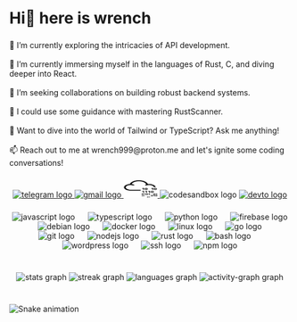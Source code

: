 <h1 align="left">Hi👋 here is wrench</h1>

###

<p align="left"></p>

###

<p align="left">🔭 I’m currently exploring the intricacies of API development.<br><br>🌱 I’m currently immersing myself in the languages of Rust, C, and diving deeper into React.<br><br>👯 I’m seeking collaborations on building robust backend systems.<br><br>🤝 I could use some guidance with mastering RustScanner.<br><br>💬 Want to dive into the world of Tailwind or TypeScript? Ask me anything!<br><br>📫 Reach out to me at wrench999@proton.me and let's ignite some coding conversations!</p>

###

<p align="left"></p>

###

<div align="center">
  <a href="@JustMeWrench" target="_blank">
    <img src="https://raw.githubusercontent.com/maurodesouza/profile-readme-generator/master/src/assets/icons/social/telegram/default.svg" width="61" height="31" alt="telegram logo"  />
  </a>
  <a href="wrench999@proton.me" target="_blank">
    <img src="https://raw.githubusercontent.com/maurodesouza/profile-readme-generator/master/src/assets/icons/social/gmail/default.svg" width="61" height="31" alt="gmail logo"  />
  </a>
  <a href="https://tryhackme.com/p/w3rnch" target="_blank">
    <img src="https://raw.githubusercontent.com/maurodesouza/profile-readme-generator/master/src/assets/icons/social/tryhackme/default.svg" width="61" height="31" alt="tryhackme logo"  />
  </a>
  <img src="https://raw.githubusercontent.com/maurodesouza/profile-readme-generator/master/src/assets/icons/social/codesandbox/default.svg" width="61" height="31" alt="codesandbox logo"  />
  <a href="https://dev.to/w3nch" target="_blank">
    <img src="https://raw.githubusercontent.com/maurodesouza/profile-readme-generator/master/src/assets/icons/social/devto/default.svg" width="61" height="31" alt="devto logo"  />
  </a>
</div>

###

<p align="left"></p>

###

<div align="center">
  <img src="https://skillicons.dev/icons?i=js" height="30" alt="javascript logo"  />
  <img width="15" />
  <img src="https://skillicons.dev/icons?i=ts" height="30" alt="typescript logo"  />
  <img width="15" />
  <img src="https://skillicons.dev/icons?i=py" height="30" alt="python logo"  />
  <img width="15" />
  <img src="https://skillicons.dev/icons?i=firebase" height="30" alt="firebase logo"  />
  <img width="15" />
  <img src="https://cdn.simpleicons.org/debian/A81D33" height="30" alt="debian logo"  />
  <img width="15" />
  <img src="https://skillicons.dev/icons?i=docker" height="30" alt="docker logo"  />
  <img width="15" />
  <img src="https://skillicons.dev/icons?i=linux" height="30" alt="linux logo"  />
  <img width="15" />
  <img src="https://skillicons.dev/icons?i=go" height="30" alt="go logo"  />
  <img width="15" />
  <img src="https://skillicons.dev/icons?i=git" height="30" alt="git logo"  />
  <img width="15" />
  <img src="https://skillicons.dev/icons?i=nodejs" height="30" alt="nodejs logo"  />
  <img width="15" />
  <img src="https://skillicons.dev/icons?i=rust" height="30" alt="rust logo"  />
  <img width="15" />
  <img src="https://skillicons.dev/icons?i=bash" height="30" alt="bash logo"  />
  <img width="15" />
  <img src="https://skillicons.dev/icons?i=wordpress" height="30" alt="wordpress logo"  />
  <img width="15" />
  <img src="https://cdn.jsdelivr.net/gh/devicons/devicon/icons/ssh/ssh-original.svg" height="30" alt="ssh logo"  />
  <img width="15" />
  <img src="https://cdn.simpleicons.org/npm/CB3837" height="30" alt="npm logo"  />
</div>

###

<p align="left"></p>

###

<br clear="both">

<div align="center">
  <img src="https://github-readme-stats.vercel.app/api?username=w3nch&hide_title=true&hide_rank=true&show_icons=true&include_all_commits=true&count_private=true&disable_animations=false&theme=dark&locale=en&hide_border=true" height="150" alt="stats graph"  />
  <img src="https://streak-stats.demolab.com?user=w3nch&locale=en&mode=daily&theme=dark&hide_border=false&border_radius=5" height="150" alt="streak graph"  />
  <img src="https://github-readme-stats.vercel.app/api/top-langs?username=w3nch&locale=en&hide_title=false&layout=compact&card_width=320&langs_count=5&theme=dark&hide_border=false" height="150" alt="languages graph"  />
  <img src="https://github-readme-activity-graph.vercel.app/graph?username=w3nch&theme=tokyo-night" height="150" alt="activity-graph graph"  />
</div>

###

<p align="left"></p>

###

<br clear="both">

<img src="https://raw.githubusercontent.com/w3nch/w3nch/output/snake.svg" alt="Snake animation" />

###
